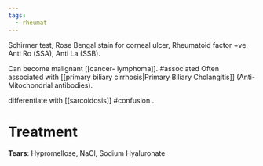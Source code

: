```yaml
---
tags:
  - rheumat
---
```

Schirmer test, Rose Bengal stain for corneal ulcer, Rheumatoid factor +ve.
Anti Ro (SSA), Anti La (SSB).

Can become malignant [[cancer- lymphoma]]. #associated 
Often associated with [[primary biliary cirrhosis|Primary Biliary Cholangitis]] (Anti-Mitochondrial antibodies).

differentiate with [[sarcoidosis]] #confusion .
# Treatment
**Tears**: Hypromellose, NaCl, Sodium Hyaluronate